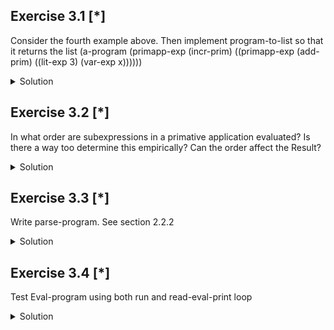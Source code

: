 ## Exercise 3.1 [*]

Consider the fourth example above. Then implement program-to-list so that it returns the list
(a-program
  (primapp-exp
    (incr-prim)
    ((primapp-exp
      (add-prim)
      ((lit-exp 3)
      (var-exp x))))))

<details>
<summary>Solution</summary>

```
(define-datatype program program?
                 (a-program
                   (exp expression?)))

(define-datatype expression expression?
                 (lit-exp
                   (datum number?))
                 (var-exp
                   (id symbol?))
                 (primapp-exp
                   (prim primitive?)
                   (rands (list-of expression?))))

(define-datatype primitive primitive?
                 (add-prim)
                 (substract-prim)
                 (mult-prim)
                 (incr-prim)
                 (decr-prim))

(define list-of
  (lambda (pred)
    (lambda (val)
      (or (null? val)
          (and (pair? val)
               (pred (car val))
               ((list-of pred) (cdr val)))))))

(define (program-to-list prog)
  (cases program prog
    (a-program (exp)
               (cons 'a-program
                     (list (expression-to-list))))))

(define (expression-to-list exp)
  (cases expression exp
    (lit-exp (datum) (list 'lit-exp datum))
    (var-exp (id) (list 'var-exp id))
    (primapp-exp (prim rands)
             (list 'primapp-exp
                   prim
                   (map (lambda (rand)
                          (expression-to-list rand) rands))))))
                           
   
```
</details>

## Exercise 3.2 [*]

In what order are subexpressions in a primative application evaluated? Is there a way too determine this empirically? Can the order affect the Result?

<details>
<summary>Solution</summary>

```                        
They are evaluated left-to-right

The evaluation order of subexpressions is determined by scheme

The order should not affect the result.
```
</details>

## Exercise 3.3 [*]

Write parse-program. See section 2.2.2

<details>
<summary>Solution</summary>

```                        
(define (parse-expression datum)
    (cond
      ((number? datum) (lit-exp datum))
      ((symbol? datum) (var-exp datum))
      ((pair? datum)
       (let ((primitive (parse-primitive (car exp))))
                 (if (not (= (cdr primitive) (length (cdr exp))))
                     (eopl:error 'parse-primitive
                                 "Incorrect number of parameters in ~s, correct number is ~s" 
                                 (car primitive) (length (cdr exp)))
                     (primapp-exp (car primitive)
                                  (map (lambda (rand)
                                         (parse-expression rand))
                                       (cdr exp))))))
       (else (eopl:error 'parse-expression
              "Invalid concrete syntax ~s" datum))))

(define (parse-primitive prim)
  (cond ((eqv? prim '+)
         (cons (add-prim) 2))
        ((eqv? prim '-)
         (cons (subtract-prim) 2))
        ((eqv? prim '*)
         (cons (mult-prim) 2))
        ((eqv? prim 'add1)
         (cons (incr-prim) 1))
        ((eqv? prim 'sub1)
         (cons (decr-prim) 1))
        ))

(define (parse-program prog)
  (a-program (parse-expression prog)))
        
  
```
</details>

## Exercise 3.4 [*]

Test Eval-program using both run and read-eval-print loop

<details>
<summary>Solution</summary>

```                        
> (run '(add1 8))
> 9

First Test Works

>(read-eval-print)
->add1 8
9

Test 2 Works

Both tests are functional
```
</details>
